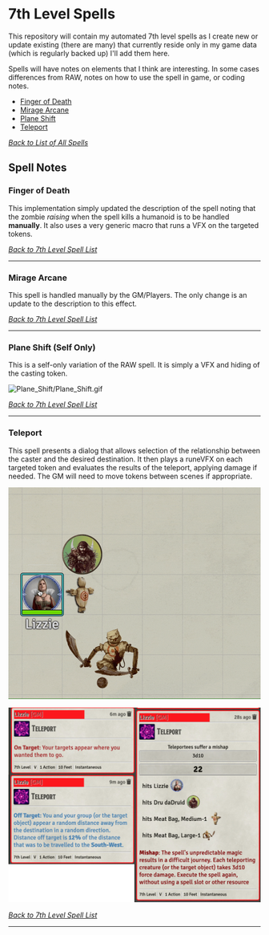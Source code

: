 # 7th Level Spells
This repository will contain my automated 7th level spells as I create new or update existing (there are many) that currently reside only in my game data (which is regularly backed up) I'll add them here.

Spells will have notes on elements that I think are interesting.  In some cases differences from RAW, notes on how to use the spell in game, or coding notes.

* [Finger of Death](#finger_of_death)
* [Mirage Arcane](#mirage_arcane)
* [Plane Shift](#plane-shift-self-only)
* [Teleport](#teleport)

[*Back to List of All Spells*](../README.md)

## Spell Notes

### Finger of Death

This implementation simply updated the description of the spell noting that the zombie *raising* when the spell kills a humanoid is to be handled **manually**.  It also uses a very generic macro that runs a VFX on the targeted tokens.

[*Back to 7th Level Spell List*](#7th-level-spells)

---

### Mirage Arcane

This spell is handled manually by the GM/Players.  The only change is an update to the description to this effect.

[*Back to 7th Level Spell List*](#7th-level-spells)

---

### Plane Shift (Self Only)

This is a self-only variation of the RAW spell. It is simply a VFX and hiding of the casting token.

![Plane_Shift/Plane_Shift.gif](Plane_Shift/Plane_Shift.gif)

[*Back to 7th Level Spell List*](#7th-level-spells)

---

### Teleport

This spell presents a dialog that allows selection of the relationship between the caster and the desired destination.  It then plays a runeVFX on each targeted token and evaluates the results of the teleport, applying damage if needed.  The GM will need to move tokens between scenes if appropriate. 

![Teleport.gif](Teleport/Teleport.gif)

![Teleport_Chat.png](Teleport/Teleport_Chat.png)

[*Back to 7th Level Spell List*](#7th-level-spells)

---